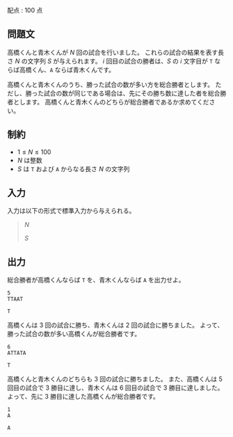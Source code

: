 配点 : $100$ 点

## 問題文

高橋くんと青木くんが $N$ 回の試合を行いました。
これらの試合の結果を表す長さ $N$ の文字列 $S$ が与えられます。
$i$ 回目の試合の勝者は、$S$ の $i$ 文字目が `T` ならば高橋くん、`A` ならば青木くんです。

高橋くんと青木くんのうち、勝った試合の数が多い方を総合勝者とします。
ただし、勝った試合の数が同じである場合は、先にその勝ち数に達した者を総合勝者とします。
高橋くんと青木くんのどちらが総合勝者であるか求めてください。

## 制約

- $1\leq N \leq 100$
- $N$ は整数
- $S$ は `T` および `A` からなる長さ $N$ の文字列

## 入力

入力は以下の形式で標準入力から与えられる。

> $N$
> 
> $S$

## 出力

総合勝者が高橋くんならば `T` を、青木くんならば `A` を出力せよ。

```input1
5
TTAAT
```

```output1
T
```

高橋くんは $3$ 回の試合に勝ち、青木くんは $2$ 回の試合に勝ちました。
よって、勝った試合の数が多い高橋くんが総合勝者です。

```input2
6
ATTATA
```

```output2
T
```

高橋くんと青木くんのどちらも $3$ 回の試合に勝ちました。
また、高橋くんは $5$ 回目の試合で $3$ 勝目に達し、青木くんは $6$ 回目の試合で $3$ 勝目に達しました。
よって、先に $3$ 勝目に達した高橋くんが総合勝者です。

```input3
1
A
```

```output3
A
```